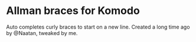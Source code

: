 Allman braces for Komodo
===

Auto completes curly braces to start on a new line. Created a long time ago by @Naatan, tweaked by me.
